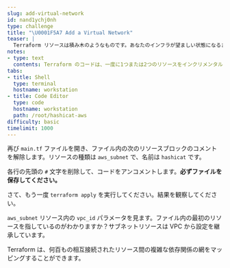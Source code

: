 ```yaml
---
slug: add-virtual-network
id: nand1ychj0nh
type: challenge
title: "\U0001F5A7 Add a Virtual Network"
teaser: |
  Terraform リソースは積み木のようなものです。あなたのインフラが望ましい状態になるまで、ブロックを追加し続けることができます。
notes:
- type: text
  contents: Terraform のコードは、一度に1つまたは2つのリソースをインクリメンタルに構築することができます。
tabs:
- title: Shell
  type: terminal
  hostname: workstation
- title: Code Editor
  type: code
  hostname: workstation
  path: /root/hashicat-aws
difficulty: basic
timelimit: 1000
---
```

再び `main.tf` ファイルを開き、ファイル内の次のリソースブロックのコメントを解除します。リソースの種類は `aws_subnet` で、名前は `hashicat` です。

各行の先頭の `#` 文字を削除して、コードをアンコメントします。**必ずファイルを保存してください。**

さて、もう一度 `terraform apply` を実行してください。結果を観察してください。

`aws_subnet` リソース内の `vpc_id` パラメータを見ます。ファイル内の最初のリソースを指しているのがわかりますか？サブネットリソースは VPC から設定を継承しています。

Terraform は、何百もの相互接続されたリソース間の複雑な依存関係の網をマッピングすることができます。